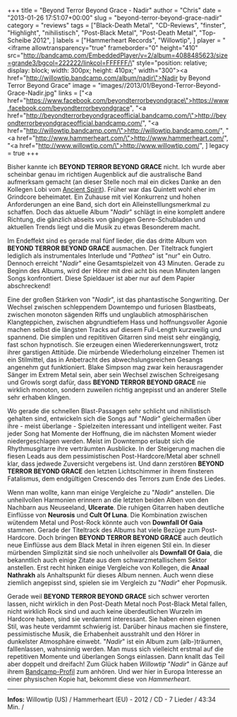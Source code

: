 +++
title = "Beyond Terror Beyond Grace - Nadir"
author = "Chris"
date = "2013-01-26 17:51:07+00:00"
slug = "beyond-terror-beyond-grace-nadir"
category = "reviews"
tags = ["Black-Death Metal", "CD-Reviews", "finster", "Highlight", "nihilistisch", "Post-Black Metal", "Post-Death Metal", "Top-Scheibe 2012", ]
labels = ["Hammerheart Records", "Willowtip", ]
player = "<iframe allowtransparency=\"true\" frameborder=\"0\" height=\"410\" src=\"http://bandcamp.com/EmbeddedPlayer/v=2/album=4088485623/size=grande3/bgcol=222222/linkcol=FFFFFF/\" style=\"position: relative; display: block; width: 300px; height: 410px;\" width=\"300\"><a href=\"http://willowtip.bandcamp.com/album/nadir\">Nadir by Beyond Terror Beyond Grace</a></iframe>"
image = "images//2013/01/Beyond-Terror-Beyond-Grace-Nadir.jpg"
links = ["<a href=\"https://www.facebook.com/beyondterrorbeyondgrace\">https://www.facebook.com/beyondterrorbeyondgrace</a>", "<a href=\"http://beyondterrorbeyondgraceofficial.bandcamp.com/\">http://beyondterrorbeyondgraceofficial.bandcamp.com/</a>", "<a href=\"http://willowtip.bandcamp.com/\">http://willowtip.bandcamp.com/</a>", "<a href=\"http://www.hammerheart.com/\">http://www.hammerheart.com/</a>", "<a href=\"http://www.willowtip.com/\">http://www.willowtip.com/</a>", ]
legacy = true
+++



Bisher kannte ich **BEYOND TERROR BEYOND GRACE** nicht. Ich wurde aber scheinbar genau im richtigen Augenblick auf die australische Band aufmerksam gemacht (an dieser Stelle noch mal ein dickes Danke an den Kollegen Lobi vom <a href="http://ancientspirit.de/">Ancient Spirit</a>). Früher war das Quintett wohl eher im Grindcore beheimatet. Ein Zuhause mit viel Konkurrenz und hohen Anforderungen an eine Band, sich dort ein Alleinstelllungsmerkmal zu schaffen. Doch das aktuelle Album "_Nadir_" schlägt in eine komplett andere Richtung, die gänzlich abseits von gängigen Genre-Schubladen und aktuellen Trends liegt und die Musik zu etwas Besonderem macht.

Im Endeffekt sind es gerade mal fünf lieder, die das dritte Album von **BEYOND TERROR BEYOND GRACE**  ausmachen. Der Titeltrack fungiert lediglich als instrumentales Interlude und "_Pathea_" ist "nur" ein Outro. Dennoch erreicht "_Nadir_" eine Gesamtspielzeit von 43 Minuten. Gerade zu Beginn des Albums, wird der Hörer mit drei acht bis neun Minuten langen Songs konfrontiert. Diese Spieldauer ist aber nur auf dem Papier abschreckend!

Eine der großen Stärken von "_Nadir_", ist das phantastische Songwriting. Der Wechsel zwischen schleppendem Downtempo und furiosen Blastbeats, zwischen monoton sägenden Riffs und unglaublich atmosphärischen Klangteppichen, zwischen abgrundtiefem Hass und hoffnungsvoller Agonie machen selbst die längsten Tracks auf diesem Full-Length kurzweilig und spannend. Die simplen und repititiven Gitarren sind meist sehr eingängig, fast schon hypnotisch. Sie erzeugen einen Wiedererkennungswert, trotz ihrer garstigen Attitüde. Die mürbende Wiederholung einzelner Themen ist ein Stilmittel, das in Anbetracht des abwechslungsreichen Gesangs angenehm gut funktioniert. Blake Simpson mag zwar kein herausragender Sänger im Extrem Metal sein, aber sein Wechsel zwischen Schreigesang und Growls sorgt dafür, dass **BEYOND TERROR BEYOND GRACE** nie wirklich monoton, sondern zuweilen richtig angepisst und an anderer Stelle sehr erhaben klingen.

Wo gerade die schnellen Blast-Passagen sehr schlicht und nihilistisch gehalten sind, entwickeln sich die Songs auf "_Nadir_" gleichermaßen über ihre - meist überlange - Spielzeiten interessant und intelligent weiter. Fast jeder Song hat Momente der Hoffnung, die im nächsten Moment wieder niedergeschlagen werden. Meist im Downtempo erlaubt sich die Rhythmusgitarre ihre verträumten Ausblicke. In der Steigerung machen die fiesen Leads aus dem pessimistischen Post-Hardcore/Metal aber schnell klar, dass jedwede Zuversicht vergebens ist. Und dann zerstören **BEYOND TERROR BEYOND GRACE** den letzten Lichtschimmer in ihrem finsteren Fatalismus, dem endgültigen Crescendo des Terrors zum Ende des Liedes.

Wenn man wollte, kann man einige Vergleiche zu "_Nadir_" anstellen. Die unheilvollen Harmonien erinnern an die letzten beiden Alben von den Nachbarn aus Neuseeland, **Ulcerate**. Die ruhigen Gitarren haben deutliche Einflüsse von **Neurosis** und **Cult Of Luna**. Die Kombination zwischen wütendem Metal und Post-Rock könnte auch von **Downfall Of Gaia** stammen. Gerade der Titeltrack des Albums hat viele Bezüge zum Post-Hardcore. Doch bringen **BEYOND TERROR BEYOND GRACE** auch deutlich neue Einflüsse aus dem Black Metal in ihren eigenen Stil ein. In dieser mürbenden Simplizität sind sie noch unheilvoller als **Downfall Of Gaia**, die bekanntlich auch einige Zitate aus dem schwarzmetallischem Sektor anstellen. Erst recht hinken einige Vergleiche von Kollegen, die **Anaal Nathrakh** als Anhaltspunkt für dieses Album nennen. Auch wenn diese ziemlich angepisst sind, spielen sie im Vergleich zu "_Nadir_" eher Popmusik.

Gerade weil **BEYOND TERROR BEYOND GRACE** sich schwer verorten lassen, nicht wirklich in den Post-Death Metal noch Post-Black Metal fallen, nicht wirklich Rock sind und auch keine überdeutlichen Wurzeln im Hardcore haben, sind sie verdammt interessant. Sie haben einen eigenen Stil, was heute verdammt schwierig ist.
Darüber hinaus machen sie finstere, pessimistische Musik, die Erhabenheit ausstrahlt und den Hörer in dunkelster Atmosphäre einwebt. "_Nadir_" ist ein Album zum (alb-)träumen, falllenlassen, wahnsinnig werden. Man muss sich vielleicht erstmal auf die repetitiven Momente und überlangen Songs einlassen. Dann knallt das Teil aber doppelt und dreifach! Zum Glück haben _Willowtip_ "_Nadir_" in Gänze auf ihrem <a href="http://willowtip.bandcamp.com/">Bandcamp-Profil</a> zum anhören. Und wer hier in Europa Interesse an einer physischen Kopie hat, bekommt diese von _Hammerheart_.





---
**Infos:**
Willowtip (US) / Hammerheart (EU) - 2012 / 
CD - 7 Lieder / 43:34 Min. / 
